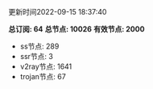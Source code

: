 更新时间2022-09-15 18:37:40

**总订阅: 64**
**总节点: 10026**
**有效节点: 2000**
- ss节点: 289
- ssr节点: 3
- v2ray节点: 1641
- trojan节点: 67
